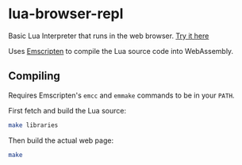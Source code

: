 # lua-browser-repl

Basic Lua Interpreter that runs in the web browser. [Try it here](https://seb-jones.github.io/lua-browser-repl/)

Uses [Emscripten](https://emscripten.org/) to compile the Lua source code into WebAssembly.

## Compiling

Requires Emscripten's `emcc` and `emmake` commands to be in your `PATH`.

First fetch and build the Lua source:

```sh
make libraries
```

Then build the actual web page:

```sh
make
```
